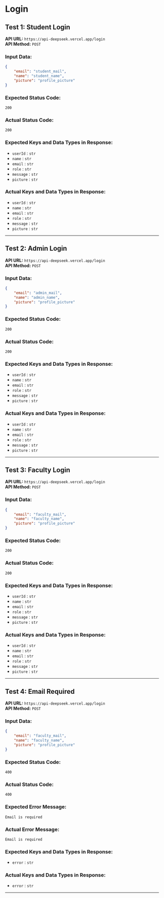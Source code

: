 # Login

## Test 1: Student Login

**API URL:** `https://api-deepseek.vercel.app/login`  
**API Method:** `POST`  

### Input Data:
```json
{
    "email": "student_mail",
    "name": "student_name",
    "picture": "profile_picture"
}
```

### Expected Status Code:
`200`

### Actual Status Code:
`200`

### Expected Keys and Data Types in Response:
- `userId` : `str`
- `name` : `str`
- `email` : `str`
- `role` : `str`
- `message` : `str`
- `picture` : `str`

### Actual Keys and Data Types in Response:
- `userId` : `str`
- `name` : `str`
- `email` : `str`
- `role` : `str`
- `message` : `str`
- `picture` : `str`

---

## Test 2: Admin Login

**API URL:** `https://api-deepseek.vercel.app/login`  
**API Method:** `POST`  

### Input Data:
```json
{
    "email": "admin_mail",
    "name": "admin_name",
    "picture": "profile_picture"
}
```

### Expected Status Code:
`200`

### Actual Status Code:
`200`

### Expected Keys and Data Types in Response:
- `userId` : `str`
- `name` : `str`
- `email` : `str`
- `role` : `str`
- `message` : `str`
- `picture` : `str`

### Actual Keys and Data Types in Response:
- `userId` : `str`
- `name` : `str`
- `email` : `str`
- `role` : `str`
- `message` : `str`
- `picture` : `str`

---

## Test 3: Faculty Login

**API URL:** `https://api-deepseek.vercel.app/login`  
**API Method:** `POST`  

### Input Data:
```json
{
    "email": "faculty_mail",
    "name": "faculty_name",
    "picture": "profile_picture"
}
```

### Expected Status Code:
`200`

### Actual Status Code:
`200`

### Expected Keys and Data Types in Response:
- `userId` : `str`
- `name` : `str`
- `email` : `str`
- `role` : `str`
- `message` : `str`
- `picture` : `str`

### Actual Keys and Data Types in Response:
- `userId` : `str`
- `name` : `str`
- `email` : `str`
- `role` : `str`
- `message` : `str`
- `picture` : `str`

---

## Test 4: Email Required

**API URL:** `https://api-deepseek.vercel.app/login`  
**API Method:** `POST`  

### Input Data:
```json
{
    "email": "faculty_mail",
    "name": "faculty_name",
    "picture": "profile_picture"
}
```

### Expected Status Code:
`400`

### Actual Status Code:
`400`

### Expected Error Message:
`Email is required`

### Actual Error Message:
`Email is required`

### Expected Keys and Data Types in Response:
- `error` : `str`

### Actual Keys and Data Types in Response:
- `error` : `str`

---
